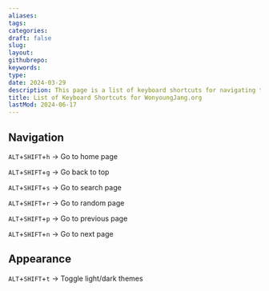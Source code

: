```yaml
---
aliases: 
tags:
categories:
draft: false
slug: 
layout: 
githubrepo: 
keywords: 
type: 
date: 2024-03-29
description: This page is a list of keyboard shortcuts for navigating this site
title: List of Keyboard Shortcuts for WonyoungJang.org
lastMod: 2024-06-17
---
```

## Navigation

`ALT`+`SHIFT`+`h` → Go to home page

`ALT`+`SHIFT`+`g` → Go back to top

`ALT`+`SHIFT`+`s` → Go to search page

`ALT`+`SHIFT`+`r` → Go to random page

`ALT`+`SHIFT`+`p` → Go to previous page

`ALT`+`SHIFT`+`n` → Go to next page

## Appearance

`ALT`+`SHIFT`+`t` → Toggle light/dark themes
